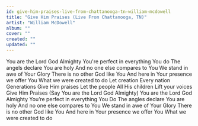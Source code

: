 ```yaml
---
id: give-him-praises-live-from-chattanooga-tn-william-mcdowell
title: "Give Him Praises (Live From Chattanooga, TN)"
artist: "William McDowell"
album: ""
cover: ""
created: ""
updated: ""
---
```


You are the Lord God Almighty
You're perfect in everything You do
The angels declare You are holy
And no one else compares to You
We stand in awe of Your Glory
There is no other God like You
And here in Your presence we offer You
What we were created to do
Let creation
Every nation
Generations
Give Him praises
Let thе people
All His children
Lift your voicеs
Give Him Praises
(Say You are the Lord God Almighty)
You are the Lord God Almighty
You’re perfect in everything You Do
The angles declare You are holy
And no one else compares to You
We stand in awe of Your Glory
There is no other God like You
And here in Your presence we offer You
What we were created to do